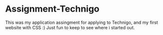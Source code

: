 # Assignment-Technigo
This was my application assingment for applying to Technigo, and my first website with CSS :)
Just fun to keep to see where i started out.
